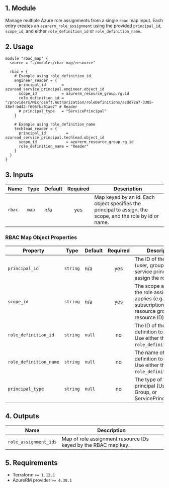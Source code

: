 ## 1. Module
Manage multiple Azure role assignments from a single `rbac` map input. Each entry creates an `azurerm_role_assignment` using the provided `principal_id`, `scope_id`, and either `role_definition_id` or `role_definition_name`.

## 2. Usage
```hcl
module "rbac_map" {
  source = "./modules/rbac-map/resource"

  rbac = {
    # Example using role_definition_id
    engineer_reader = {
      principal_id       = azuread_service_principal.engineer.object_id
      scope_id           = azurerm_resource_group.rg.id
      role_definition_id = "/providers/Microsoft.Authorization/roleDefinitions/acdd72a7-3385-48ef-bd42-f606fba81ae7" # Reader
      # principal_type   = "ServicePrincipal"
    }

    # Example using role_definition_name
    techlead_reader = {
      principal_id         = azuread_service_principal.techlead.object_id
      scope_id             = azurerm_resource_group.rg.id
      role_definition_name = "Reader"
    }
  }
}
```

## 3. Inputs
| Name | Type | Default | Required | Description |
|------|------|---------|:--------:|-------------|
| `rbac` | `map` | n/a | yes | Map keyed by an id. Each object specifies the principal to assign, the scope, and the role by id or name. |

### RBAC Map Object Properties
| Property | Type | Default | Required | Description |
|----------|------|---------|:--------:|-------------|
| `principal_id` | `string` | n/a | yes | The ID of the principal (user, group, or service principal) to assign the role to. |
| `scope_id` | `string` | n/a | yes | The scope at which the role assignment applies (e.g., subscription, resource group, or resource ID). |
| `role_definition_id` | `string` | `null` | no | The ID of the role definition to assign. Use either this or `role_definition_name`. |
| `role_definition_name` | `string` | `null` | no | The name of the role definition to assign. Use either this or `role_definition_id`. |
| `principal_type` | `string` | `null` | no | The type of the principal (User, Group, or ServicePrincipal). |

## 4. Outputs
| Name | Description |
|------|-------------|
| `role_assignment_ids` | Map of role assignment resource IDs keyed by the RBAC map key. |

## 5. Requirements
- Terraform `>= 1.12.1`
- AzureRM provider `>= 4.38.1`


